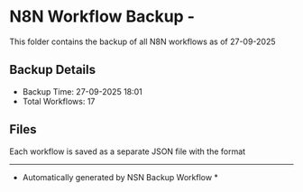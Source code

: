# N8N Workflow Backup - 
This folder contains the backup of all N8N workflows as of 27-09-2025

## Backup Details
- Backup Time: 27-09-2025 18:01
- Total Workflows: 17

## Files
Each workflow is saved as a separate JSON file with the format

-----------
* Automatically generated by NSN Backup Workflow *